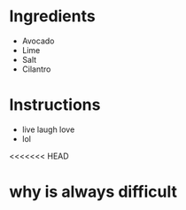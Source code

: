 # Ingredients 

- Avocado 
- Lime
- Salt
- Cilantro 

# Instructions
- live laugh love
- lol

<<<<<<< HEAD
# why is always difficult

